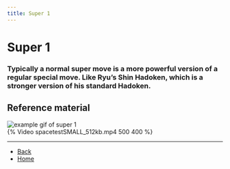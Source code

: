 ```yaml
---
title: Super 1
---
```


# Super 1

### Typically a normal super move is a more powerful version of a regular special move. Like Ryu’s Shin Hadoken, which is a stronger version of his standard Hadoken.

## Reference material

![example gif of super 1](https://sncommunity.github.io/req/assets/images/comboish.gif)  
{% Video spacetestSMALL_512kb.mp4 500 400 %}

---

- [Back](../supers)
- [Home](../../)
